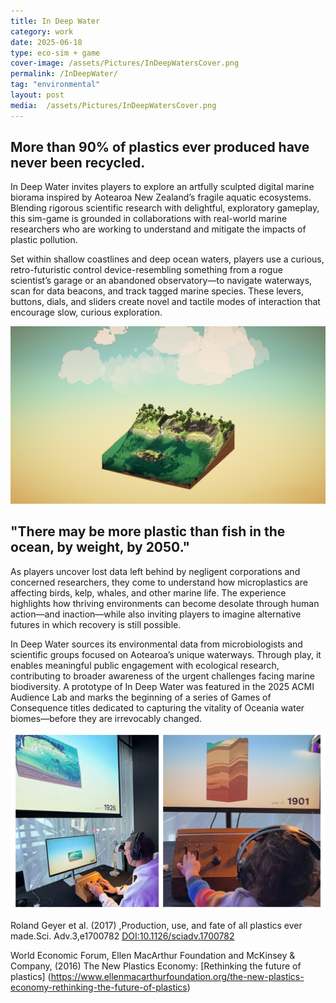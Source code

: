 ```yaml
---
title: In Deep Water
category: work
date: 2025-06-18
type: eco-sim + game
cover-image: /assets/Pictures/InDeepWatersCover.png
permalink: /InDeepWater/
tag: "environmental"
layout: post
media:  /assets/Pictures/InDeepWatersCover.png
---
```

## More than 90% of plastics ever produced have never been recycled.

In Deep Water invites players to explore an artfully sculpted digital marine biorama inspired by Aotearoa New Zealand’s fragile aquatic ecosystems. Blending rigorous scientific research with delightful, exploratory gameplay, this sim-game is grounded in collaborations with real-world marine researchers who are working to understand and mitigate the impacts of plastic pollution.

Set within shallow coastlines and deep ocean waters, players use a curious, retro-futuristic control device-resembling something from a rogue scientist’s garage or an abandoned observatory—to navigate waterways, scan for data beacons, and track tagged marine species. These levers, buttons, dials, and sliders create novel and tactile modes of interaction that encourage slow, curious exploration.


![Sub Image](/assets/Pictures/InDeepWatersCover.png)

## "There may be more plastic than fish in the ocean, by weight, by 2050." 

As players uncover lost data left behind by negligent corporations and concerned researchers, they come to understand how microplastics are affecting birds, kelp, whales, and other marine life. The experience highlights how thriving environments can become desolate through human action—and inaction—while also inviting players to imagine alternative futures in which recovery is still possible.

In Deep Water sources its environmental data from microbiologists and scientific groups focused on Aotearoa’s unique waterways. Through play, it enables meaningful public engagement with ecological research, contributing to broader awareness of the urgent challenges facing marine biodiversity.
A prototype of In Deep Water was featured in the 2025 ACMI Audience Lab and marks the beginning of a series of Games of Consequence titles dedicated to capturing the vitality of Oceania water biomes—before they are irrevocably changed.

![Sub Image](/assets/Pictures/IDW/IDW_ACMI2.png)


Roland Geyer et al. (2017) ,Production, use, and fate of all plastics ever made.Sci. Adv.3,e1700782 [DOI:10.1126/sciadv.1700782](https://www.science.org/doi/10.1126/sciadv.1700782)

World Economic Forum, Ellen MacArthur Foundation and McKinsey & Company, (2016) The New Plastics Economy: [Rethinking the future of plastics] (https://www.ellenmacarthurfoundation.org/the-new-plastics-economy-rethinking-the-future-of-plastics)
